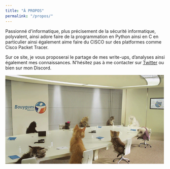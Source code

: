 ```yaml
---
title: "À PROPOS"
permalink: "/propos/"
---
```


Passionné d'informatique, plus précisement de la sécurité informatique, polyvalent, ainsi adore faire de la programmation en Python ainsi en C en particulier ainsi également aime faire du CISCO sur des platformes comme Cisco Packet Tracer. <br />

Sur ce site, je vous proposerai le partage de mes write-ups, d’analyses ainsi également mes connaissances. N'hésitez pas à me contacter sur [Twitter](https://twitter.com/Seyptoo) ou bien sur mon Discord.

![Flower](test.gif)
